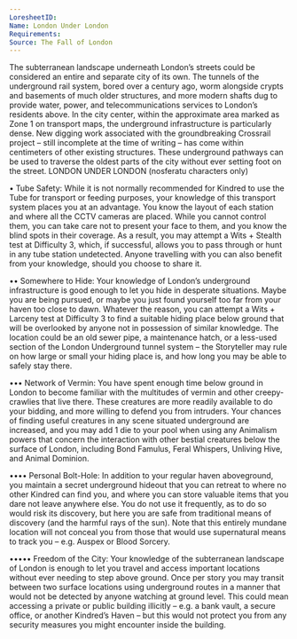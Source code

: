 ```yaml
---
LoresheetID: 
Name: London Under London
Requirements:
Source: The Fall of London
---
```

The subterranean landscape underneath London’s streets could be considered an entire and separate city of its own. The tunnels of the underground rail system, bored over a century ago, worm alongside crypts and basements of much older structures, and more modern shafts dug to provide water, power, and telecommunications services to London’s residents above. In the city center, within the approximate area marked as Zone 1 on transport maps, the underground infrastructure is particularly dense. New digging work associated with the groundbreaking Crossrail project – still incomplete at the time of writing – has come within centimeters of other existing structures. These underground pathways can be used to traverse the oldest parts of the city without ever setting foot on the street. LONDON UNDER LONDON (nosferatu characters only) 

• Tube Safety: While it is not normally recommended for Kindred to use the Tube for transport or feeding purposes, your knowledge of this transport system places you at an advantage. You know the layout of each station and where all the CCTV cameras are placed. While you cannot control them, you can take care not to present your face to them, and you know the blind spots in their coverage. As a result, you may attempt a Wits + Stealth test at Difficulty 3, which, if successful, allows you to pass through or hunt in any tube station undetected. Anyone travelling with you can also benefit from your knowledge, should you choose to share it. 

•• Somewhere to Hide: Your knowledge of London’s underground infrastructure is good enough to let you hide in desperate situations. Maybe you are being pursued, or maybe you just found yourself too far from your haven too close to dawn. Whatever the reason, you can attempt a Wits + Larceny test at Difficulty 3 to find a suitable hiding place below ground that will be overlooked by anyone not in possession of similar knowledge. The location could be an old sewer pipe, a maintenance hatch, or a less-used section of the London Underground tunnel system – the Storyteller may rule on how large or small your hiding place is, and how long you may be able to safely stay there.

••• Network of Vermin: You have spent enough time below ground in London to become familiar with the multitudes of vermin and other creepy-crawlies that live there. These creatures are more readily available to do your bidding, and more willing to defend you from intruders. Your chances of finding useful creatures in any scene situated underground are increased, and you may add 1 die to your pool when using any Animalism powers that concern the interaction with other bestial creatures below the surface of London, including Bond Famulus, Feral Whispers, Unliving Hive, and Animal Dominion. 

•••• Personal Bolt-Hole: In addition to your regular haven aboveground, you maintain a secret underground hideout that you can retreat to where no other Kindred can find you, and where you can store valuable items that you dare not leave anywhere else. You do not use it frequently, as to do so would risk its discovery, but here you are safe from traditional means of discovery (and the harmful rays of the sun). Note that this entirely mundane location will not conceal you from those that would use supernatural means to track you – e.g. Auspex or Blood Sorcery. 

••••• Freedom of the City: Your knowledge of the subterranean landscape of London is enough to let you travel and access important locations without ever needing to step above ground. Once per story you may transit between two surface locations using underground routes in a manner that would not be detected by anyone watching at ground level. This could mean accessing a private or public building illicitly – e.g. a bank vault, a secure office, or another Kindred’s Haven – but this would not protect you from any security measures you might encounter inside the building.
